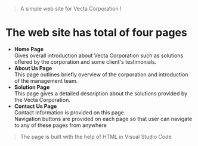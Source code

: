 > A simple web site for Vecta Corporation !

# The web site has total of four pages #  
* **Home Page**  
Gives overall introduction about Vecta Corporation such as solutions offered by the corporation and some client's testimonials.  
* **About Us Page**  
This page outlines briefly overview of the corporation and introduction of the management team.  
* **Solution Page**  
This page gives a detailed description about the solutions provided by the Vecta Corporation.  
* **Contact Us Page**  
Contact information is provided on this page.  
Navigation buttons are provided on each page so that user can navigate to any of these pages from anywhere  

> The page is built with the help of HTML in Visual Studio Code





